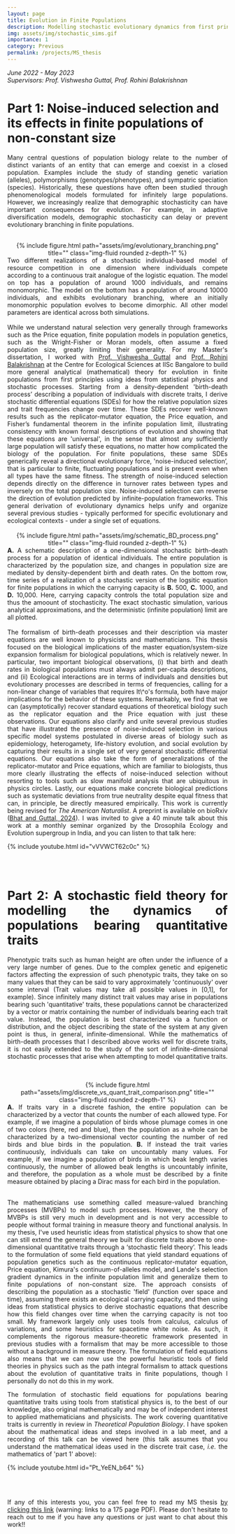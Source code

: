 ```yaml
---
layout: page
title: Evolution in Finite Populations
description: Modelling stochastic evolutionary dynamics from first principles (MS thesis project)
img: assets/img/stochastic_sims.gif
importance: 1
category: Previous
permalink: /projects/MS_thesis
---
```


<i> June 2022 - May 2023<br>
Supervisors: Prof. Vishwesha Guttal, Prof. Rohini Balakrishnan</i>


<h1> Part 1: Noise-induced selection and its effects in finite populations of non-constant size </h1>

<div style="text-align: justify">

Many central questions of population biology relate to the number of distinct variants of an entity that can emerge and coexist in a closed population. Examples include the study of standing genetic variation (alleles), polymorphisms (genotypes/phenotypes), and sympatric speciation (species). Historically, these questions have often been studied through phenomenological models formulated for infinitely large populations. However, we increasingly realize that demographic stochasticity can have important consequences for evolution. For example, in adaptive diversification models, demographic stochasticity can delay or prevent evolutionary branching in finite populations.
<br>
<br>
<div class="row" style="text-align: center">
    <div class="col-sm mt-3 mt-md-0">
        {% include figure.html path="assets/img/evolutionary_branching.png" title="" class="img-fluid rounded z-depth-1" %}
    </div>
</div>
<div class="caption">
Two different realizations of a stochastic individual-based model of resource competition in one dimension where individuals compete according to a continuous  trait analogue of the logistic equation. The model on top has a population of around 1000 individuals, and remains monomorphic. The model on the bottom has a population of around 10000 individuals, and exhibits evolutionary branching, where an initially monomorphic population evolves to become dimorphic. All other model parameters are identical across both simulations.
</div>
<br>
While we understand natural selection very generally through frameworks such as the Price equation, finite population models in population genetics, such as the Wright-Fisher or Moran models, often assume a fixed population size, greatly limiting their generality. For my Master's dissertation, I worked with <a href='https://teelabiisc.wordpress.com/'>Prof. Vishwesha Guttal</a> and <a href = 'https://sites.google.com/view/rohinibalakrishnanlab/home'>Prof. Rohini Balakrishnan</a> at the Centre for Ecological Sciences at IISc Bangalore to build more general analytical (mathematical) theory for evolution in finite populations from first principles using ideas from statistical physics and stochastic processes. Starting from a density-dependent 'birth-death process’ describing a population of individuals with discrete traits, I derive stochastic differential equations (SDEs) for how the relative population sizes and trait frequencies change over time. These SDEs recover well-known results such as the replicator-mutator equation, the Price equation, and Fisher’s fundamental theorem in the infinite population limit, illustrating consistency with known formal descriptions of evolution and showing that these equations are 'universal', in the sense that almost any sufficiently large population will satisfy these equations, no matter how complicated the biology of the population. For finite populations, these same SDEs generically reveal a directional evolutionary force, 'noise-induced selection’, that is particular to finite, fluctuating populations and is present even when all types have the same fitness. The strength of noise-induced selection depends directly on the difference in turnover rates between types and inversely on the total population size. Noise-induced selection can reverse the direction of evolution predicted by infinite-population frameworks. This general derivation of evolutionary dynamics helps unify and organize several previous studies - typically performed for specific evolutionary and ecological contexts - under a single set of equations.
<br>
<br>
<div class="row" style="text-align: center">
    <div class="col-sm mt-3 mt-md-0">
        {% include figure.html path="assets/img/schematic_BD_process.png" title="" class="img-fluid rounded z-depth-1" %}
    </div>
</div>
<div class="caption">
<b>A.</b> A schematic description of a one-dimensional stochastic birth-death process for a population of identical individuals. The entire population is characterized by the population size, and changes in population size are mediated by density-dependent birth and death rates. On the bottom row, time series of a realization of a stochastic version of the logsitic equation for finite populations in which the carrying capacity is <b>B.</b> 500, <b>C.</b> 1000, and <b>D.</b> 10,000. Here, carrying capacity controls the total population size and thus the amoount of stochasticity. The exact stochastic simulation, various analytical approximations, and the deterministic (infinite population) limit are all plotted. 
</div>
<br>
The formalism of birth-death processes and their description via master equations are well known to physicists and mathematicians. This thesis focused on the biological implications of the master equation/system-size expansion formalism for biological populations, which is relatively newer. In particular, two important biological observations, (i) that birth and death rates in biological populations must always admit per-capita descriptions, and (ii) Ecological interactions are in terms of individuals and densities but evolutionary processes are described in terms of frequencies, calling for a non-linear change of variables that requires It\^o's formula, both have major implications for the behavior of these systems. Remarkably, we find that we can (asymptotically) recover standard equations of theoretical biology such as the replicator equation and the Price equation with just these observations. Our equations also clarify and unite several previous studies that have illustrated the presence of noise-induced selection in various specific model systems postulated in diverse areas of biology such as epidemiology, heterogamety, life-history evolution, and social evolution by capturing their results in a single set of very general stochastic differential equations. Our equations also take the form of generalizations of the replicator-mutator and Price equations, which are familiar to biologists, thus more clearly illustrating the effects of noise-induced selection without resorting to tools such as slow manifold analysis that are ubiquitous in physics circles. Lastly, our equations make concrete biological predictions such as systematic deviations from true neutrality despite equal fitness that can, in principle, be directly measured empirically. This work is currently being revised for <i>The American Naturalist</i>. A preprint is available on bioRxiv (<a href='https://www.biorxiv.org/content/10.1101/2024.02.19.580940v1'>Bhat and Guttal, 2024</a>). I was invited to give a 40 minute talk about this work at a monthly seminar organized by the Drosophila Ecology and Evolution supergroup in India, and you can listen to that talk here:

{% include youtube.html id="vVVWCT62c0c" %}

<br>
<br>

<h1> Part 2: A stochastic field theory for modelling the dynamics of populations bearing quantitative traits </h1>

<div style="text-align: justify">

Phenotypic traits such as human height are often under the influence of a very large number of genes. Due to the complex genetic and epigenetic factors affecting the expression of such phenotypic traits, they take on so many values that they can be said to vary approximately 'continuously' over some interval (Trait values may take all possible values in [0,1], for example). Since infinitely many distinct trait values may arise in populations bearing such 'quantitative' traits, these populations cannot be characterized by a vector or matrix containing the number of individuals bearing each trait value. Instead, the population is best characterized via a function or distribution, and the object describing the state of the system at any given point is thus, in general, infinite-dimensional. While the mathematics of birth-death processes that I described above works well for discrete traits, it is not easily extended to the study of the sort of infinite-dimensional stochastic processes that arise when attempting to model quantitative traits.


<br>
<br>
<div class="row justify-content-sm-center"  style="text-align: center">
    <div class="col-sm mt-3 mt-md-0">
        {% include figure.html path="assets/img/discrete_vs_quant_trait_comparison.png" title="" class="img-fluid rounded z-depth-1" %}
    </div>
</div>
<div class="caption">
<b>A.</b> If traits vary in a discrete fashion, the entire population can be characterized by a vector that counts the number of each allowed type. For example, if we imagine a population of birds whose plumage comes in one of two colors (here, red and blue), then the population as a whole can be characterized by a two-dimensional vector counting the number of red birds and blue birds in the population. <b>B.</b> If instead the trait varies continuously, individuals can take on uncountably many values. For example, if we imagine a population of birds in which beak length varies continuously, the number of allowed beak lengths is uncountably infinite, and therefore, the population as a whole must be described by a finite measure obtained by placing a Dirac mass for each bird in the population.
</div>
<br>

The mathematicians use something called measure-valued branching processes (MVBPs) to model such processes. However, the theory of MVBPs is still very much in development and is not very accessible to people without formal training in measure theory and functional analysis. In my thesis, I've used heuristic ideas from statistical physics to show that one can still extend the general theory we built for discrete traits above to one-dimensional quantitative traits through a ‘stochastic field theory’. This leads to the formulation of some field equations that yield standard equations of population genetics such as the continuous replicator-mutator equation, Price equation, Kimura's continuum-of-alleles model, and Lande's selection gradient dynamics in the infinite population limit and generalize them to finite populations of non-constant size. The approach consists of describing the population as a stochastic 'field' (function over space and time), assuming there exists an ecological carrying capacity, and then using ideas from statistical physics to derive stochastic equations that describe how this field changes over time when the carrying capacity is not too small. My framework largely only uses tools from calculus, calculus of variations, and some heuristics for spacetime white noise. As such, it complements the rigorous measure-theoretic framework presented in previous studies with a formalism that may be more accessible to those without a background in measure theory. The formulation of field equations also means that we can now use the powerful heuristic tools of field theories in physics such as the path integral formalism to attack questions about the evolution of quantitative traits in finite populations, though I personally do not do this in my work.

The formulation of stochastic field equations for populations bearing quantitative traits using tools from statistical physics is, to the best of our knowledge, also original mathematically and may be of independent interest to applied mathematicians and physicists. The work covering quantitative traits is currently in review in <i>Theoretical Population Biology</i>. I have spoken about the mathematical ideas and steps involved in a lab meet, and a recording of this talk can be viewed here (this talk assumes that you understand the mathematical ideas used in the discrete trait case, <i>i.e.</i> the mathematics of 'part 1' above):

{% include youtube.html id="Pt_YeEN_b64" %}

<br>
<br>

If any of this interests you, you can feel free to read my MS thesis <a href="https://thepandalorian.github.io/assets/pdf/Shikhara_MS_thesis.pdf">by clicking this link</a> (warning: links to a 175 page PDF). Please don't hesitate to reach out to me if you have any questions or just want to chat about this work!!

</div>
